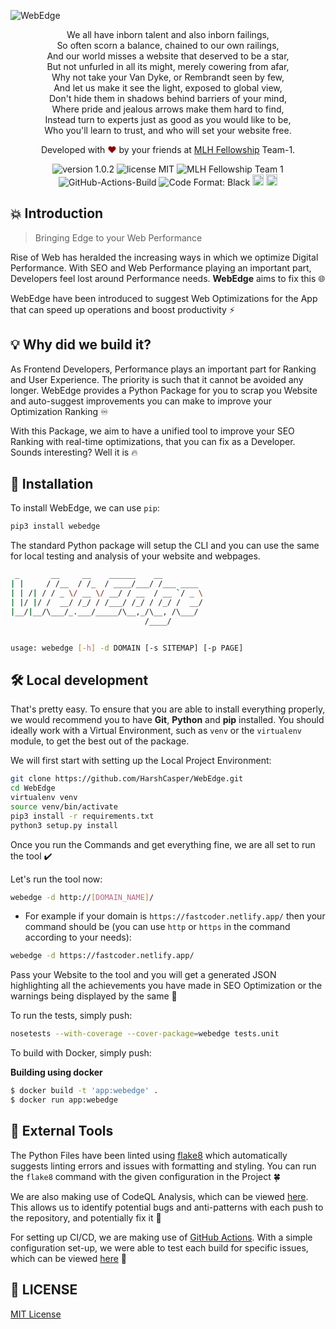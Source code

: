 ![WebEdge](https://socialify.git.ci/HarshCasper/WebEdge/image?description=1&descriptionEditable=Bringing%20Edge%20to%20your%20Web%20Performance%20%F0%9F%94%A5%E2%9C%A8&forks=1&issues=1&language=1&pulls=1&stargazers=1&theme=Light)

<p align="center">
	We all have  inborn  talent and also  inborn  failings, <br>
	So often  scorn  a balance, chained to our own railings, <br>
	And our world misses a website that deserved to be a star, <br>
	But not  unfurled  in all its might, merely  cowering  from  afar, <br>
	Why not take your Van  Dyke, or Rembrandt seen by few, <br>
	And let us make it see the light, exposed to global view, <br>
	Don't hide them in shadows behind barriers of your mind, <br>
	Where pride and jealous arrows make them hard to find, <br>
	Instead turn to experts just  as good as  you would like to be, <br>
    Who you'll learn to trust, and who will set your website free. <br>
</p>
<p align="center">
Developed with <span style="color: #8b0000;">&hearts;</span> by your friends at <a href="https://github.com/MLH-Fellowship">MLH Fellowship</a> Team-1.
</p>
<p align="center">
    <img src="https://img.shields.io/badge/Version-1.0.2-brightgreen" alt="version 1.0.2"/>
    <img src="https://img.shields.io/badge/license-MIT-brightgreen" alt="license MIT"/>
    <img src="https://img.shields.io/badge/Author-MLH%20Fellowship%20Team--1-yellow" alt="MLH Fellowship Team 1"/>
    <img src="https://github.com/harshcasper/webedge/actions/workflows/ci.yml/badge.svg" alt="GitHub-Actions-Build"/>
    <img src="https://img.shields.io/badge/code%20style-black-000000.svg" alt="Code Format: Black">
    <a href="https://img.shields.io/pypi/v/webedge"><img src="https://img.shields.io/pypi/v/webedge" alt="PyPI version" height="18"></a>
    <a href="https://pepy.tech/project/webedge"><img src="https://pepy.tech/badge/webedge" alt="PyPi downloads" height="18"></a>
</p>

## 💥 Introduction

> Bringing Edge to your Web Performance

Rise of Web  has heralded the increasing ways in which we optimize Digital Performance. With SEO and Web Performance playing an important part, Developers feel lost around Performance needs. <b>WebEdge</b> aims to fix this 🌐

WebEdge have been introduced to suggest Web Optimizations for the App that can speed up operations and boost productivity ⚡

## 💡 Why did we build it?

As Frontend Developers, Performance plays an important part for Ranking and User Experience. The priority is such that it cannot be avoided any longer. WebEdge provides a Python Package for you to scrap you Website and auto-suggest improvements you can make to improve your Optimization Ranking ♾️

With this Package, we aim to have a unified tool to improve your SEO Ranking with real-time optimizations, that you can fix as a Developer. Sounds interesting? Well it is 🔥

## 🚀 Installation

To install WebEdge, we can use `pip`:

```sh
pip3 install webedge
```

The standard Python package will setup the CLI and you can use the same for local testing and analysis of your website and webpages.

```sh
 _       __     __    ______    __         
| |     / /__  / /_  / ____/___/ /___ ____ 
| | /| / / _ \/ __ \/ __/ / __  / __ `/ _ \
| |/ |/ /  __/ /_/ / /___/ /_/ / /_/ /  __/
|__/|__/\___/_.___/_____/\__,_/\__, /\___/ 
                              /____/       


usage: webedge [-h] -d DOMAIN [-s SITEMAP] [-p PAGE]
```

## 🛠️ Local development

That's pretty easy. To ensure that you are able to install everything properly, we would recommend you to have <b>Git</b>, <b>Python</b> and <b>pip</b> installed. You should ideally work with a Virtual Environment, such as `venv` or the `virtualenv` module, to get the best out of the package.

We will first start with setting up the Local Project Environment:

```sh
git clone https://github.com/HarshCasper/WebEdge.git
cd WebEdge
virtualenv venv
source venv/bin/activate
pip3 install -r requirements.txt
python3 setup.py install
```

Once you run the Commands and get everything fine, we are all set to run the tool ✔️

Let's run the tool now:

```sh
webedge -d http://[DOMAIN_NAME]/
```

* For example if your domain is `https://fastcoder.netlify.app/` then your command should be (you can use `http` or `https` in the command according to your needs):

```sh
webedge -d https://fastcoder.netlify.app/
```

Pass your Website to the tool and you will get a generated JSON highlighting all the achievements you have made in SEO Optimization or the warnings being displayed by the same 🔑

To run the tests, simply push:

```sh
nosetests --with-coverage --cover-package=webedge tests.unit
```

To build with Docker, simply push:

**Building using docker**
```bash
$ docker build -t 'app:webedge' .
$ docker run app:webedge
```

## 🛑 External Tools

The Python Files have been linted using [flake8](https://flake8.pycqa.org/) which automatically suggests linting errors and issues with formatting and styling. You can run the `flake8` command with the given configuration in the Project 🍀

We are also making use of CodeQL Analysis, which can be viewed [here](.github/workflows/codeql-analysis.yml). This allows us to identify potential bugs and anti-patterns with each push to the repository, and potentially fix it 🐛

For setting up CI/CD, we are making use of [GitHub Actions](https://github.com/features/actions). With a simple configuration set-up, we were able to test each build for specific issues, which can be viewed [here](.github/workflows/ci.yml) 🌱

## 📜 LICENSE

[MIT License](https://github.com/HarshCasper/WebEdge/blob/main/LICENSE)
